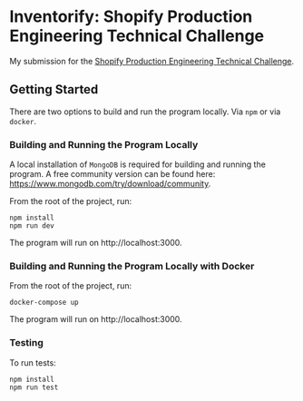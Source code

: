 # Inventorify: Shopify Production Engineering Technical Challenge

My submission for the [Shopify Production Engineering Technical Challenge](https://docs.google.com/document/d/1wir0XQuviR6p-uNEUPzsGvMFwqgMsY8sEjGUx74lNrg/edit).

## Getting Started

There are two options to build and run the program locally. Via `npm` or via `docker`.

### Building and Running the Program Locally

A local installation of `MongoDB` is required for building and running the program. A free community version can be found here: https://www.mongodb.com/try/download/community.

From the root of the project, run:

```shell
npm install
npm run dev
```

The program will run on http://localhost:3000.

### Building and Running the Program Locally with Docker

From the root of the project, run:

```shell
docker-compose up
```

The program will run on http://localhost:3000.

### Testing

To run tests:

```shell
npm install
npm run test
```
